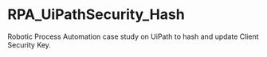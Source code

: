 # RPA_UiPathSecurity_Hash
Robotic Process Automation case study on UiPath to hash and update Client Security Key.
